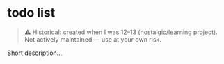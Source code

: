 # todo list

> ⚠️ Historical: created when I was 12–13 (nostalgic/learning project).
> Not actively maintained — use at your own risk.

Short description...
